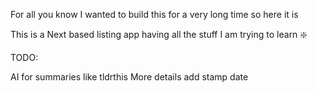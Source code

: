 For all you know I wanted to build this for a very long time so here it is

This is a Next based listing app having all the stuff I am trying to learn ❇️

TODO:

AI for summaries like tldrthis
More details
add stamp date 
